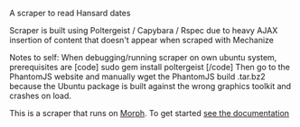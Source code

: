 A scraper to read Hansard dates 

Scraper is built using Poltergeist / Capybara / Rspec due to heavy AJAX insertion of content that doesn't appear when scraped with Mechanize

Notes to self: 
When debugging/running scraper on own ubuntu system, prerequisites are 
[code]
sudo gem install poltergeist
[/code]
Then go to the PhantomJS website and manually wget the PhantomJS build .tar.bz2 because the Ubuntu package is built against the wrong graphics toolkit and crashes on load. 

This is a scraper that runs on [Morph](https://morph.io). To get started [see the documentation](https://morph.io/documentation)
